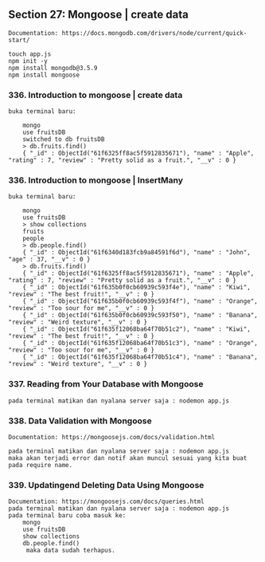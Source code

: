 ## Section 27: Mongoose | create data

    Documentation: https://docs.mongodb.com/drivers/node/current/quick-start/

    touch app.js
    npm init -y
    npm install mongodb@3.5.9
    npm install mongoose

### 336. Introduction to mongoose | create data

    buka terminal baru:

        mongo
        use fruitsDB
        switched to db fruitsDB
        > db.fruits.find()
        { "_id" : ObjectId("61f6325ff8ac5f5912835671"), "name" : "Apple", "rating" : 7, "review" : "Pretty solid as a fruit.", "__v" : 0 }

### 336. Introduction to mongoose | InsertMany

    buka terminal baru:

        mongo
        use fruitsDB
        > show collections
        fruits
        people
        > db.people.find()
        { "_id" : ObjectId("61f6340d183fcb9a84591f6d"), "name" : "John", "age" : 37, "__v" : 0 }
        > db.fruits.find()
        { "_id" : ObjectId("61f6325ff8ac5f5912835671"), "name" : "Apple", "rating" : 7, "review" : "Pretty solid as a fruit.", "__v" : 0 }
        { "_id" : ObjectId("61f635b0f0cb60939c593f4e"), "name" : "Kiwi", "review" : "The best fruit!", "__v" : 0 }
        { "_id" : ObjectId("61f635b0f0cb60939c593f4f"), "name" : "Orange", "review" : "Too sour for me", "__v" : 0 }
        { "_id" : ObjectId("61f635b0f0cb60939c593f50"), "name" : "Banana", "review" : "Weird texture", "__v" : 0 }
        { "_id" : ObjectId("61f635f12068ba64f70b51c2"), "name" : "Kiwi", "review" : "The best fruit!", "__v" : 0 }
        { "_id" : ObjectId("61f635f12068ba64f70b51c3"), "name" : "Orange", "review" : "Too sour for me", "__v" : 0 }
        { "_id" : ObjectId("61f635f12068ba64f70b51c4"), "name" : "Banana", "review" : "Weird texture", "__v" : 0 }

### 337. Reading from Your Database with Mongoose

    pada terminal matikan dan nyalana server saja : nodemon app.js

### 338. Data Validation with Mongoose

    Documentation: https://mongoosejs.com/docs/validation.html

    pada terminal matikan dan nyalana server saja : nodemon app.js
    maka akan terjadi error dan notif akan muncul sesuai yang kita buat pada require name.

### 339. Updatingend Deleting Data Using Mongoose

    Documentation: https://mongoosejs.com/docs/queries.html
    pada terminal matikan dan nyalana server saja : nodemon app.js
    pada terminal baru coba masuk ke:
        mongo
        use fruitsDB
        show collections
        db.people.find()
         maka data sudah terhapus.
